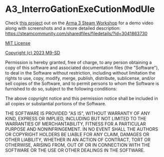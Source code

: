 # A3_InterroGationExeCutionModUle
Check [this project](https://github.com/M9-SD/A3_InterroGationExeCutionModUle) out on the [Arma 3 Steam Workshop](https://steamcommunity.com/sharedfiles/filedetails/?id=3041863730) for a demo video along with screenshots and a more detailed description:
https://steamcommunity.com/sharedfiles/filedetails/?id=3041863730

[MIT License](https://github.com/M9-SD/A3_InterroGationExeCutionModUle/blob/main/LICENSE)

[Copyright (c) 2023 M9-SD](https://github.com/M9-SD/A3_InterroGationExeCutionModUle/blob/main/LICENSE)

Permission is hereby granted, free of charge, to any person obtaining a copy
of this software and associated documentation files (the "Software"), to deal
in the Software without restriction, including without limitation the rights
to use, copy, modify, merge, publish, distribute, sublicense, and/or sell
copies of the Software, and to permit persons to whom the Software is
furnished to do so, subject to the following conditions:

The above copyright notice and this permission notice shall be included in all
copies or substantial portions of the Software.

THE SOFTWARE IS PROVIDED "AS IS", WITHOUT WARRANTY OF ANY KIND, EXPRESS OR
IMPLIED, INCLUDING BUT NOT LIMITED TO THE WARRANTIES OF MERCHANTABILITY,
FITNESS FOR A PARTICULAR PURPOSE AND NONINFRINGEMENT. IN NO EVENT SHALL THE
AUTHORS OR COPYRIGHT HOLDERS BE LIABLE FOR ANY CLAIM, DAMAGES OR OTHER
LIABILITY, WHETHER IN AN ACTION OF CONTRACT, TORT OR OTHERWISE, ARISING FROM,
OUT OF OR IN CONNECTION WITH THE SOFTWARE OR THE USE OR OTHER DEALINGS IN THE
SOFTWARE.
